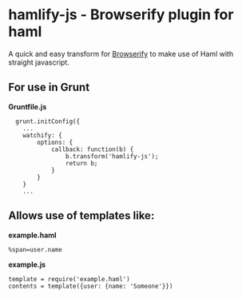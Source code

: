 # hamlify-js - Browserify plugin for haml

A quick and easy transform for [Browserify](https://github.com/substack/node-browserify) to make use of Haml with straight javascript.

## For use in Grunt
**Gruntfile.js**
```
  grunt.initConfig({
    ...
    watchify: {
        options: {
            callback: function(b) {
                b.transform('hamlify-js');
                return b;
            }
        }
    }
    ...
```

## Allows use of templates like:
**example.haml**

```
%span=user.name
```

**example.js**

```
template = require('example.haml')
contents = template({user: {name: 'Someone'}})
```
